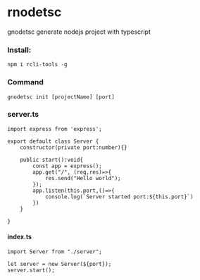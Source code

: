 # rnodetsc

gnodetsc generate nodejs project with typescript 

### Install:
`npm i rcli-tools -g`

### Command 
`gnodetsc init [projectName] [port]`

### server.ts 
    import express from 'express';
    
    export default class Server {
        constructor(private port:number){}
    
        public start():void{
            const app = express();
            app.get("/", (req,res)=>{
                res.send("Hello world");
            });
            app.listen(this.port,()=>{
                console.log(`Server started port:${this.port}`)
            })
        }
    
    }
    

#### index.ts
    import Server from "./server";
    
    let server = new Server(${port});
    server.start();
 